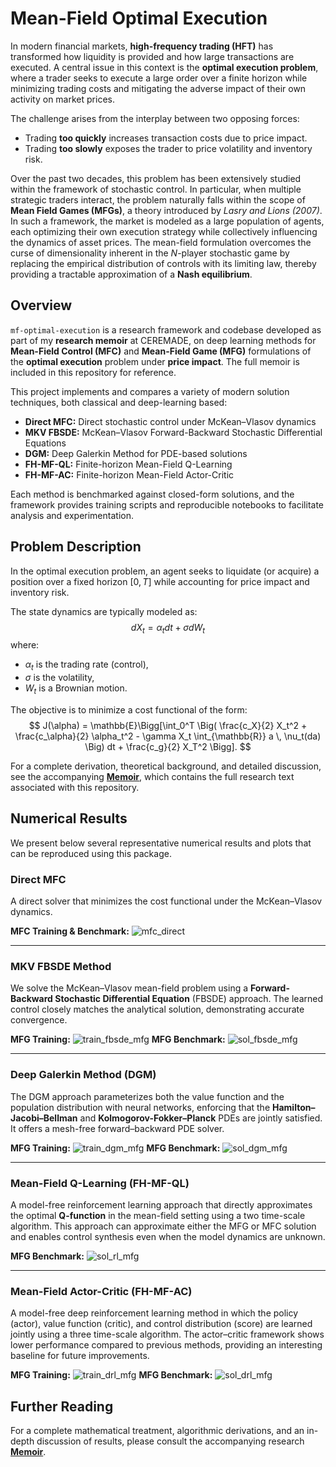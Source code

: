 # Mean-Field Optimal Execution

In modern financial markets, **high-frequency trading (HFT)** has transformed how liquidity is provided and how large transactions are executed.
A central issue in this context is the **optimal execution problem**, where a trader seeks to execute a large order over a finite horizon while minimizing trading costs and mitigating the adverse impact of their own activity on market prices.

The challenge arises from the interplay between two opposing forces:

- Trading **too quickly** increases transaction costs due to price impact.
- Trading **too slowly** exposes the trader to price volatility and inventory risk.

Over the past two decades, this problem has been extensively studied within the framework of stochastic control.
In particular, when multiple strategic traders interact, the problem naturally falls within the scope of **Mean Field Games (MFGs)**, a theory introduced by *Lasry and Lions (2007)*.
In such a framework, the market is modeled as a large population of agents, each optimizing their own execution strategy while collectively influencing the dynamics of asset prices.
The mean-field formulation overcomes the curse of dimensionality inherent in the $N$-player stochastic game by replacing the empirical distribution of controls with its limiting law, thereby providing a tractable approximation of a **Nash equilibrium**.

## Overview

`mf-optimal-execution` is a research framework and codebase developed as part of my **research memoir** at CEREMADE, on deep learning methods for **Mean-Field Control (MFC)** and **Mean-Field Game (MFG)** formulations of the **optimal execution** problem under **price impact**.
The full memoir is included in this repository for reference.

This project implements and compares a variety of modern solution techniques, both classical and deep-learning based:

- **Direct MFC:** Direct stochastic control under McKean–Vlasov dynamics
- **MKV FBSDE:** McKean–Vlasov Forward-Backward Stochastic Differential Equations
- **DGM:** Deep Galerkin Method for PDE-based solutions
- **FH-MF-QL:** Finite-horizon Mean-Field Q-Learning
- **FH-MF-AC:** Finite-horizon Mean-Field Actor-Critic

Each method is benchmarked against closed-form solutions, and the framework provides training scripts and reproducible notebooks to facilitate analysis and experimentation.

## Problem Description

In the optimal execution problem, an agent seeks to liquidate (or acquire) a position over a fixed horizon $[0,T]$ while accounting for price impact and inventory risk.

The state dynamics are typically modeled as:
$$
    dX_t = \alpha_t dt + \sigma dW_t
$$
where:

- $\alpha_t$ is the trading rate (control),
- $\sigma$ is the volatility,
- $W_t$ is a Brownian motion.

The objective is to minimize a cost functional of the form:
$$
    J(\alpha) = \mathbb{E}\Bigg[\int_0^T \Big(
        \frac{c_X}{2} X_t^2
        + \frac{c_\alpha}{2} \alpha_t^2
        - \gamma X_t \int_{\mathbb{R}} a \, \nu_t(da)
    \Big) dt + \frac{c_g}{2} X_T^2 \Bigg].
$$

For a complete derivation, theoretical background, and detailed discussion, see the accompanying [**Memoir**](Memoir.pdf), which contains the full research text associated with this repository.

## Numerical Results

We present below several representative numerical results and plots that can be reproduced using this package.

### Direct MFC

A direct solver that minimizes the cost functional under the McKean–Vlasov dynamics.

**MFC Training & Benchmark:**
![mfc_direct](plots/mfc_direct.png)

---

### MKV FBSDE Method

We solve the McKean–Vlasov mean-field problem using a **Forward-Backward Stochastic Differential Equation** (FBSDE) approach.
The learned control closely matches the analytical solution, demonstrating accurate convergence.

**MFG Training:**
![train_fbsde_mfg](plots/train_fbsde_mfg.png)
**MFG Benchmark:**
![sol_fbsde_mfg](plots/sol_fbsde_mfg.png)

---

### Deep Galerkin Method (DGM)

The DGM approach parameterizes both the value function and the population distribution with neural networks, enforcing that the **Hamilton–Jacobi–Bellman** and **Kolmogorov-Fokker–Planck** PDEs are jointly satisfied.
It offers a mesh-free forward–backward PDE solver.

**MFG Training:**
![train_dgm_mfg](plots/train_dgm.png)
**MFG Benchmark:**
![sol_dgm_mfg](plots/sol_dgm.png)

---

### Mean-Field Q-Learning (FH-MF-QL)

A model-free reinforcement learning approach that directly approximates the optimal **Q-function** in the mean-field setting using a two time-scale algorithm.
This approach can approximate either the MFG or MFC solution and enables control synthesis even when the model dynamics are unknown.

**MFG Benchmark:**
![sol_rl_mfg](plots/sol_rl_mfg.png)

---

### Mean-Field Actor-Critic (FH-MF-AC)

A model-free deep reinforcement learning method in which the policy (actor), value function (critic), and control distribution (score) are learned jointly using a three time-scale algorithm.
The actor–critic framework shows lower performance compared to previous methods, providing an interesting baseline for future improvements.

**MFG Training:**
![train_drl_mfg](plots/train_drl.png)
**MFG Benchmark:**
![sol_drl_mfg](plots/sol_drl.png)

## Further Reading

For a complete mathematical treatment, algorithmic derivations, and an in-depth discussion of results, please consult the accompanying research [**Memoir**](Memoir.pdf).
